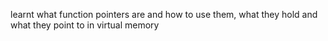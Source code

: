 learnt what function pointers are and how to use them, what they hold and what they point to in virtual memory
